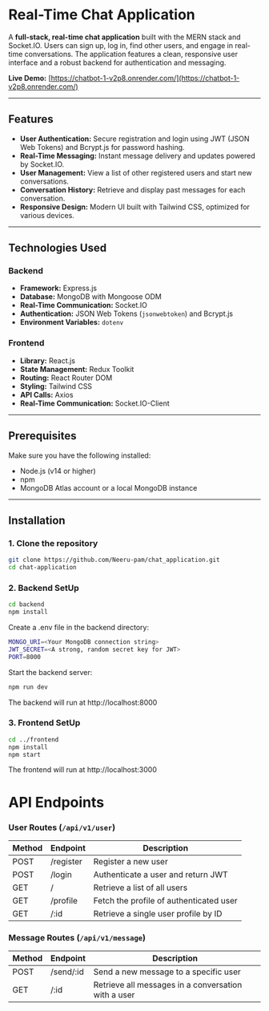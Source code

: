 # Real-Time Chat Application

A **full-stack, real-time chat application** built with the MERN stack and Socket.IO. Users can sign up, log in, find other users, and engage in real-time conversations. The application features a clean, responsive user interface and a robust backend for authentication and messaging.

**Live Demo:** [https://chatbot-1-v2p8.onrender.com/](https://chatbot-1-v2p8.onrender.com/)

---

## Features

- **User Authentication:** Secure registration and login using JWT (JSON Web Tokens) and Bcrypt.js for password hashing.
- **Real-Time Messaging:** Instant message delivery and updates powered by Socket.IO.
- **User Management:** View a list of other registered users and start new conversations.
- **Conversation History:** Retrieve and display past messages for each conversation.
- **Responsive Design:** Modern UI built with Tailwind CSS, optimized for various devices.

---

## Technologies Used

### Backend
- **Framework:** Express.js
- **Database:** MongoDB with Mongoose ODM
- **Real-Time Communication:** Socket.IO
- **Authentication:** JSON Web Tokens (`jsonwebtoken`) and Bcrypt.js
- **Environment Variables:** `dotenv`

### Frontend
- **Library:** React.js
- **State Management:** Redux Toolkit
- **Routing:** React Router DOM
- **Styling:** Tailwind CSS
- **API Calls:** Axios
- **Real-Time Communication:** Socket.IO-Client

---

## Prerequisites

Make sure you have the following installed:

- Node.js (v14 or higher)
- npm
- MongoDB Atlas account or a local MongoDB instance

---

## Installation

### 1. Clone the repository

```bash
git clone https://github.com/Neeru-pam/chat_application.git
cd chat-application
```

### 2. Backend SetUp

```bash
cd backend
npm install
```

Create a .env file in the backend directory:

```bash
MONGO_URI=<Your MongoDB connection string>
JWT_SECRET=<A strong, random secret key for JWT>
PORT=8000
```

Start the backend server:

```bash
npm run dev
```
The backend will run at http://localhost:8000

### 3. Frontend SetUp

```bash
cd ../frontend
npm install
npm start
```

The frontend will run at http://localhost:3000

# API Endpoints

### User Routes (`/api/v1/user`)

| Method | Endpoint       | Description                           |
|--------|----------------|---------------------------------------|
| POST   | /register      | Register a new user                   |
| POST   | /login         | Authenticate a user and return JWT    |
| GET    | /              | Retrieve a list of all users          |
| GET    | /profile       | Fetch the profile of authenticated user |
| GET    | /:id           | Retrieve a single user profile by ID  |

### Message Routes (`/api/v1/message`)

| Method | Endpoint       | Description                               |
|--------|----------------|-------------------------------------------|
| POST   | /send/:id      | Send a new message to a specific user    |
| GET    | /:id           | Retrieve all messages in a conversation with a user |

